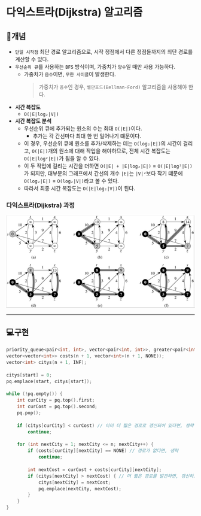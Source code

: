 # 다익스트라(Dijkstra) 알고리즘

## 📖개념
- `단일 시작점` 최단 경로 알고리즘으로, 시작 정점에서 다른 정점들까지의 최단 경로를 계산할 수 있다.
- `우선순위 큐`를 사용하는 `BFS` 방식이며, 가중치가 `양수`일 때만 사용 가능하다.
	- 가중치가 `음수`이면, `무한 사이클`이 발생한다.
		> 가중치가 `음수`인 경우, `벨만포드(Bellman-Ford)` 알고리즘을 사용해야 한다.
- <b>시간 복잡도</b>
	- `O(|E|log₂|V|)`
- <b>시간 복잡도 분석</b>
	- 우선순위 큐에 추가되는 원소의 수는 최대 `O(|E|)`이다.
		- 추가는 각 간선마다 최대 한 번 일어나기 떄문이다.
	- 이 경우, 우선순위 큐에 원소를 추가/삭제하는 데는 `O(log₂|E|)`의 시간이 걸리고, `O(|E|)`개의 원소에 대해 작업을 해야하므로, 전체 시간 복잡도는 `O(|E|log²|E|)`가 됨을 알 수 있다.
	- 이 두 작업에 걸리는 시간을 더하면 `O(|E| + |E|log₂|E|)` = `O(|E|log²|E|)`가 되지만, 대부분의 그래프에서 간선의 개수 `|E|`는 `|V|²`보다 작기 떄문에 `O(log₂|E|)` = `O(log₂|V|)`라고 볼 수 있다.
	- 따라서 최종 시간 복잡도는 `O(|E|log₂|V|)`이 된다.
### 다익스트라(Dijkstra) 과정
![](imgs/1.PNG)
___
## 💻구현
```c++
priority_queue<pair<int, int>, vector<pair<int, int>>, greater<pair<int, int>>> pq; // 우선순위 큐 이용
vector<vector<int>> costs(n + 1, vector<int>(n + 1, NONE));
vector<int> citys(n + 1, INF);

citys[start] = 0;
pq.emplace(start, citys[start]);

while (!pq.empty()) {
	int curCity = pq.top().first;
	int curCost = pq.top().second;
	pq.pop();

	if (citys[curCity] < curCost) // 이미 더 짧은 경로로 갱신되어 있다면, 생략
		continue;

	for (int nextCity = 1; nextCity <= n; nextCity++) {
		if (costs[curCity][nextCity] == NONE) // 경로가 없다면, 생략
			continue;

		int nextCost = curCost + costs[curCity][nextCity];
		if (citys[nextCity] > nextCost) { // 더 짧은 경로를 발견하면, 갱신하고 우선순위 큐에 삽입
			citys[nextCity] = nextCost;
			pq.emplace(nextCity, nextCost);
		}
	}
}
```
